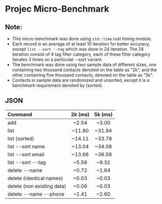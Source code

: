 # Projec Micro-Benchmark

## Note:
- This micro-benchmark was done using `std::time` rust timing module.
- Each record is an average of at least 10 iteration for better accuracy, except `list --sort --tag` which was done in 24 iteration. The 24 iteration consist of 4 tag filter category, each of these filter category iterates 3 times on a particulat --sort variant.
- The benchmark was done using two sample data of different sizes, one containing two thousand contacts denoted on the table as "2k", and the other containing five thousand contacts, denoted on the table as "5k".
- Contacts in sample data are randomized and unsorted, except it is a benchmark requirement denoted by (sorted).


## JSON
| **Command** | **2k**  (ms) | **5k**  (ms)|
|:----------- |   :------:   |  :------:   |
| add         |     ~2.54    |     ~3.00   |
| list        |     ~11.80   |   ~31.94    |
|list (sorted)|     ~14.11   |    ~33.78   |
| list --sort name| ~13.04   |    ~34.08   |
|list --sort email| ~13.66   |    ~36.56   |
| list --sort --tag| ~5.56   |    ~9.32    |
| delete --name|     ~0.72   |      ~1.64  |
| delete (identical names)|~0.03|   ~0.03  |
| delete (non existing data)|~0.06| ~0.03  |
|delete --name --phone| ~1.41 |     ~2.60  |


